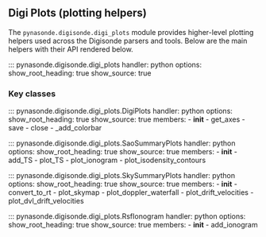 ## Digi Plots (plotting helpers)

The `pynasonde.digisonde.digi_plots` module provides higher-level
plotting helpers used across the Digisonde parsers and tools. Below are
the main helpers with their API rendered below.

::: pynasonde.digisonde.digi_plots
    handler: python
    options:
        show_root_heading: true
        show_source: true

### Key classes

::: pynasonde.digisonde.digi_plots.DigiPlots
    handler: python
    options:
        show_root_heading: true
        show_source: true
        members:
            - __init__
            - get_axes
            - save
            - close
            - _add_colorbar

::: pynasonde.digisonde.digi_plots.SaoSummaryPlots
    handler: python
    options:
        show_root_heading: true
        show_source: true
        members:
            - __init__
            - add_TS
            - plot_TS
            - plot_ionogram
            - plot_isodensity_contours

::: pynasonde.digisonde.digi_plots.SkySummaryPlots
    handler: python
    options:
        show_root_heading: true
        show_source: true
        members:
            - __init__
            - convert_to_rt
            - plot_skymap
            - plot_doppler_waterfall
            - plot_drift_velocities
            - plot_dvl_drift_velocities

::: pynasonde.digisonde.digi_plots.RsfIonogram
    handler: python
    options:
        show_root_heading: true
        show_source: true
        members:
            - __init__
            - add_ionogram

